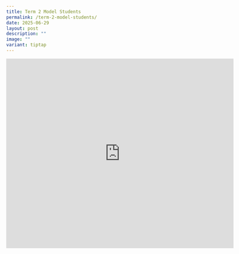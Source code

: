 ```yaml
---
title: Term 2 Model Students
permalink: /term-2-model-students/
date: 2025-06-29
layout: post
description: ""
image: ""
variant: tiptap
---
```

<div class="iframe-wrapper">
<iframe style="border:none;overflow:hidden" height="510" width="610" allowfullscreen="true" frameborder="0" src="https://www.facebook.com/plugins/video.php?height=316&amp;href=https%3A%2F%2Fwww.facebook.com%2Fcompassvalepri%2Fvideos%2F1652786728761155%2F&amp;show_text=true&amp;width=560&amp;t=0"></iframe>
</div>
<p></p>